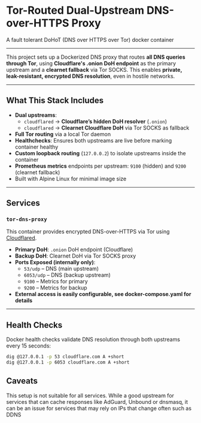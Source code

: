 # Tor-Routed Dual-Upstream DNS-over-HTTPS Proxy
A fault tolerant DoHoT (DNS over HTTPS over Tor) docker container

---

This project sets up a Dockerized DNS proxy that routes **all DNS queries through Tor**, using **Cloudflare's .onion DoH endpoint** as the primary upstream and a **clearnet fallback** via Tor SOCKS. This enables **private, leak-resistant, encrypted DNS resolution**, even in hostile networks.

---

## What This Stack Includes

- **Dual upstreams**:
  - `cloudflared` → **Cloudflare’s hidden DoH resolver** (`.onion`)
  - `cloudflared` → **Clearnet Cloudflare DoH** via Tor SOCKS as fallback
- **Full Tor routing** via a local Tor daemon
- **Healthchecks**: Ensures both upstreams are live before marking container healthy
- **Custom loopback routing** (`127.0.0.2`) to isolate upstreams inside the container
- **Prometheus metrics** endpoints per upstream: `9100` (hidden) and `9200` (clearnet fallback)
- Built with Alpine Linux for minimal image size

---

## Services

### `tor-dns-proxy`

This container provides encrypted DNS-over-HTTPS via Tor using [Cloudflared](https://developers.cloudflare.com/1.1.1.1/encryption/dns-over-https/cloudflared-proxy/).

- **Primary DoH**: `.onion` DoH endpoint (Cloudflare)
- **Backup DoH**: Clearnet DoH via Tor SOCKS proxy
- **Ports Exposed (internally only)**:
  - `53/udp` – DNS (main upstream)
  - `6053/udp` – DNS (backup upstream)
  - `9100` – Metrics for primary
  - `9200` – Metrics for backup 
- **External access is easily configurable, see docker-compose.yaml for details**
---

## Health Checks

Docker health checks validate DNS resolution through both upstreams every 15 seconds:

```sh
dig @127.0.0.1 -p 53 cloudflare.com A +short
dig @127.0.0.1 -p 6053 cloudflare.com A +short
```

## Caveats

This setup is not suitable for all services. While a good upstream for services that can cache responses like AdGuard, Unbound or dnsmasq, it can be an issue for services that may rely on IPs that change often such as DDNS
